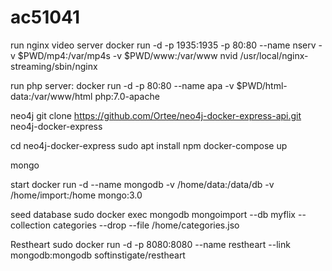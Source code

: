 # ac51041
run nginx video server
docker run -d -p 1935:1935 -p 80:80 --name nserv -v $PWD/mp4:/var/mp4s -v $PWD/www:/var/www nvid /usr/local/nginx-streaming/sbin/nginx



run php server:
docker run -d -p 80:80 --name apa -v $PWD/html-data:/var/www/html php:7.0-apache


neo4j
git clone https://github.com/Ortee/neo4j-docker-express-api.git neo4j-docker-express

cd neo4j-docker-express
sudo apt install npm
docker-compose up


mongo

start
docker run -d --name mongodb -v /home/data:/data/db -v /home/import:/home mongo:3.0

seed database
sudo docker  exec  mongodb mongoimport --db myflix --collection categories --drop --file /home/categories.jso


Restheart
sudo docker run -d -p 8080:8080 --name restheart --link mongodb:mongodb softinstigate/restheart


